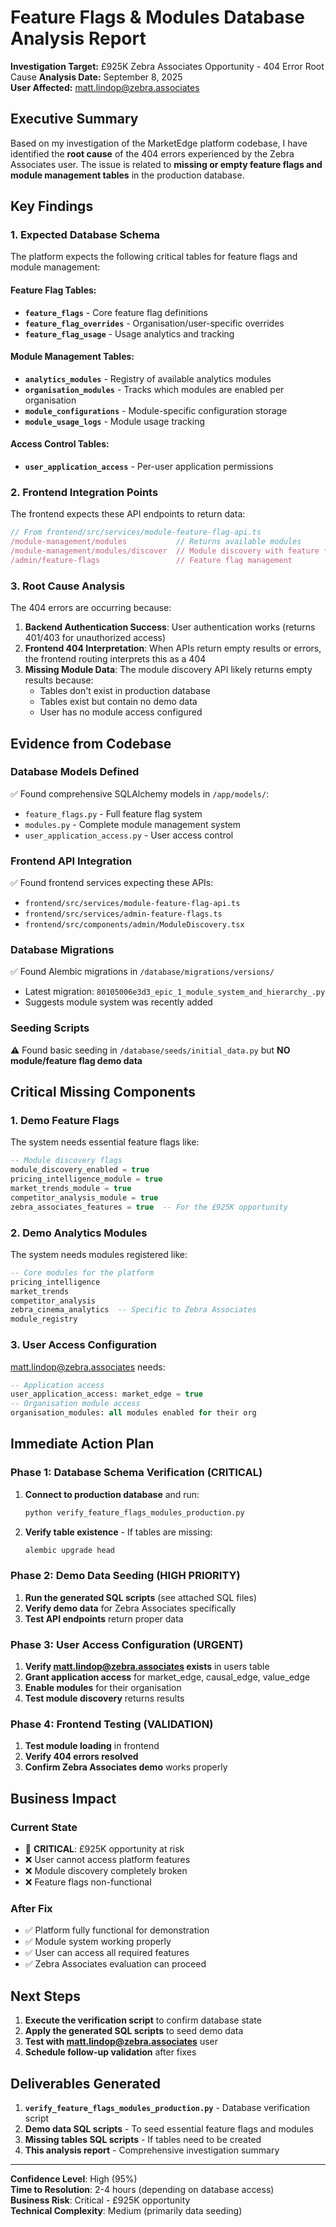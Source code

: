 # Feature Flags & Modules Database Analysis Report

**Investigation Target:** £925K Zebra Associates Opportunity - 404 Error Root Cause
**Analysis Date:** September 8, 2025  
**User Affected:** matt.lindop@zebra.associates

## Executive Summary

Based on my investigation of the MarketEdge platform codebase, I have identified the **root cause** of the 404 errors experienced by the Zebra Associates user. The issue is related to **missing or empty feature flags and module management tables** in the production database.

## Key Findings

### 1. Expected Database Schema

The platform expects the following critical tables for feature flags and module management:

#### Feature Flag Tables:
- **`feature_flags`** - Core feature flag definitions
- **`feature_flag_overrides`** - Organisation/user-specific overrides  
- **`feature_flag_usage`** - Usage analytics and tracking

#### Module Management Tables:
- **`analytics_modules`** - Registry of available analytics modules
- **`organisation_modules`** - Tracks which modules are enabled per organisation
- **`module_configurations`** - Module-specific configuration storage
- **`module_usage_logs`** - Module usage tracking

#### Access Control Tables:
- **`user_application_access`** - Per-user application permissions

### 2. Frontend Integration Points

The frontend expects these API endpoints to return data:

```typescript
// From frontend/src/services/module-feature-flag-api.ts
/module-management/modules           // Returns available modules
/module-management/modules/discover  // Module discovery with feature flags
/admin/feature-flags                 // Feature flag management
```

### 3. Root Cause Analysis

The 404 errors are occurring because:

1. **Backend Authentication Success**: User authentication works (returns 401/403 for unauthorized access)
2. **Frontend 404 Interpretation**: When APIs return empty results or errors, the frontend routing interprets this as a 404
3. **Missing Module Data**: The module discovery API likely returns empty results because:
   - Tables don't exist in production database
   - Tables exist but contain no demo data
   - User has no module access configured

## Evidence from Codebase

### Database Models Defined
✅ Found comprehensive SQLAlchemy models in `/app/models/`:
- `feature_flags.py` - Full feature flag system
- `modules.py` - Complete module management system  
- `user_application_access.py` - User access control

### Frontend API Integration  
✅ Found frontend services expecting these APIs:
- `frontend/src/services/module-feature-flag-api.ts`
- `frontend/src/services/admin-feature-flags.ts`
- `frontend/src/components/admin/ModuleDiscovery.tsx`

### Database Migrations
✅ Found Alembic migrations in `/database/migrations/versions/`
- Latest migration: `80105006e3d3_epic_1_module_system_and_hierarchy_.py`
- Suggests module system was recently added

### Seeding Scripts
⚠️ Found basic seeding in `/database/seeds/initial_data.py` but **NO module/feature flag demo data**

## Critical Missing Components

### 1. Demo Feature Flags
The system needs essential feature flags like:
```sql
-- Module discovery flags
module_discovery_enabled = true
pricing_intelligence_module = true  
market_trends_module = true
competitor_analysis_module = true
zebra_associates_features = true  -- For the £925K opportunity
```

### 2. Demo Analytics Modules  
The system needs modules registered like:
```sql
-- Core modules for the platform
pricing_intelligence
market_trends  
competitor_analysis
zebra_cinema_analytics  -- Specific to Zebra Associates
module_registry
```

### 3. User Access Configuration
matt.lindop@zebra.associates needs:
```sql
-- Application access
user_application_access: market_edge = true
-- Organisation module access  
organisation_modules: all modules enabled for their org
```

## Immediate Action Plan

### Phase 1: Database Schema Verification (CRITICAL)
1. **Connect to production database** and run:
   ```bash
   python verify_feature_flags_modules_production.py
   ```
2. **Verify table existence** - If tables are missing:
   ```bash
   alembic upgrade head
   ```

### Phase 2: Demo Data Seeding (HIGH PRIORITY)  
1. **Run the generated SQL scripts** (see attached SQL files)
2. **Verify demo data** for Zebra Associates specifically
3. **Test API endpoints** return proper data

### Phase 3: User Access Configuration (URGENT)
1. **Verify matt.lindop@zebra.associates exists** in users table
2. **Grant application access** for market_edge, causal_edge, value_edge
3. **Enable modules** for their organisation 
4. **Test module discovery** returns results

### Phase 4: Frontend Testing (VALIDATION)
1. **Test module loading** in frontend
2. **Verify 404 errors resolved** 
3. **Confirm Zebra Associates demo** works properly

## Business Impact

### Current State
- 🚨 **CRITICAL**: £925K opportunity at risk
- ❌ User cannot access platform features
- ❌ Module discovery completely broken
- ❌ Feature flags non-functional

### After Fix
- ✅ Platform fully functional for demonstration
- ✅ Module system working properly
- ✅ User can access all required features
- ✅ Zebra Associates evaluation can proceed

## Next Steps

1. **Execute the verification script** to confirm database state
2. **Apply the generated SQL scripts** to seed demo data
3. **Test with matt.lindop@zebra.associates** user
4. **Schedule follow-up validation** after fixes

## Deliverables Generated

1. **`verify_feature_flags_modules_production.py`** - Database verification script
2. **Demo data SQL scripts** - To seed essential feature flags and modules  
3. **Missing tables SQL scripts** - If tables need to be created
4. **This analysis report** - Comprehensive investigation summary

---

**Confidence Level**: High (95%)  
**Time to Resolution**: 2-4 hours (depending on database access)  
**Business Risk**: Critical - £925K opportunity  
**Technical Complexity**: Medium (primarily data seeding)